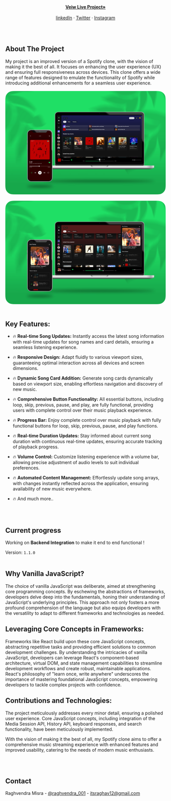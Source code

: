 

<!-- PROJECT LOGO -->
<br />
<div align="center">
 <p align="center">
    <br />
    <a href="https://spotifyclonebyrv.vercel.app"><strong>Veiw Live Project»</strong></a>
    <br />
    <br />
    <a href="linkedin.com/in/raghvendra-misra-424803262">linkedIn</a>
    ·
    <a href="https://twitter.com/raghvendra_001">Twitter</a>
    ·
    <a href="https://instagram.com/xeno.dz">Instagram</a>
  </p>
</div>

<br>
<br>








<!-- ABOUT THE PROJECT -->
## About The Project


My project is an improved version of a Spotify clone, with the vision of making it the best of all. It focuses on enhancing the user experience (UX) and ensuring full responsiveness across devices. This clone offers a wide range of features designed to emulate the functionality of Spotify while introducing additional enhancements for a seamless user experience.
<br>
<br>
<img src="icon/screenshot1.png" alt="Logo" style="width:100vw">
<br></br>
<img src="icon/screenshot2.png" alt="Logo" style="width:100vw">
<br>
<br>

## Key Features:

* 🔥 **Real-time Song Updates:** Instantly access the latest song information with real-time updates for song names and card details, ensuring a seamless listening experience.
  
* 🔥 **Responsive Design:** Adapt fluidly to various viewport sizes, guaranteeing optimal interaction across all devices and screen dimensions.
  
* 🔥 **Dynamic Song Card Addition:** Generate song cards dynamically based on viewport size, enabling effortless navigation and discovery of new music.
  
* 🔥 **Comprehensive Button Functionality:** All essential buttons, including loop, skip, previous, pause, and play, are fully functional, providing users with complete control over their music playback experience.
  
* 🔥 **Progress Bar:** Enjoy complete control over music playback with fully functional buttons for loop, skip, previous, pause, and play functions.


* 🔥 **Real-time Duration Updates:** Stay informed about current song duration with continuous real-time updates, ensuring accurate tracking of playback progress.

* 🔥 **Volume Control:** Customize listening experience with a volume bar, allowing precise adjustment of audio levels to suit individual preferences.
  
* 🔥 **Automated Content Management:** Effortlessly update song arrays, with changes instantly reflected across the application, ensuring availability of new music everywhere.
  
* 🔥 And much more..

<br></br>



## Current progress

Working on **Backend Integration** to make it end to end functional !

Version: <code>1.1.0</code>
<br></br>


## Why Vanilla JavaScript?

The choice of vanilla JavaScript was deliberate, aimed at strengthening core programming concepts. By eschewing the abstractions of frameworks, developers delve deep into the fundamentals, honing their understanding of JavaScript's underlying principles. This approach not only fosters a more profound comprehension of the language but also equips developers with the versatility to adapt to different frameworks and technologies as needed.

## Leveraging Core Concepts in Frameworks:

Frameworks like React build upon these core JavaScript concepts, abstracting repetitive tasks and providing efficient solutions to common development challenges. By understanding the intricacies of vanilla JavaScript, developers can leverage React's component-based architecture, virtual DOM, and state management capabilities to streamline development workflows and create robust, maintainable applications. React's philosophy of "learn once, write anywhere" underscores the importance of mastering foundational JavaScript concepts, empowering developers to tackle complex projects with confidence.

## Contributions and Technologies:

The project meticulously addresses every minor detail, ensuring a polished user experience. Core JavaScript concepts, including integration of the Media Session API, History API, keyboard responses, and search functionality, have been meticulously implemented.


With the vision of making it the best of all, my Spotify clone aims to offer a comprehensive music streaming experience with enhanced features and improved usability, catering to the needs of modern music enthusiasts.





<br></br>
## Contact

Raghvendra Misra - [@raghvendra_001](https://twitter.com/raghvendra_001) - itsraghav12@gmail.com

